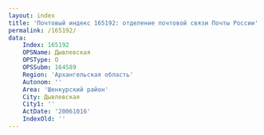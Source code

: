 ```yaml
---
layout: index
title: 'Почтовый индекс 165192: отделение почтовой связи Почты России'
permalink: /165192/
data:
    Index: 165192
    OPSName: Дывлевская
    OPSType: О
    OPSSubm: 164589
    Region: 'Архангельская область'
    Autonom: ''
    Area: 'Шенкурский район'
    City: Дывлевская
    City1: ''
    ActDate: '20061016'
    IndexOld: ''
---
```

